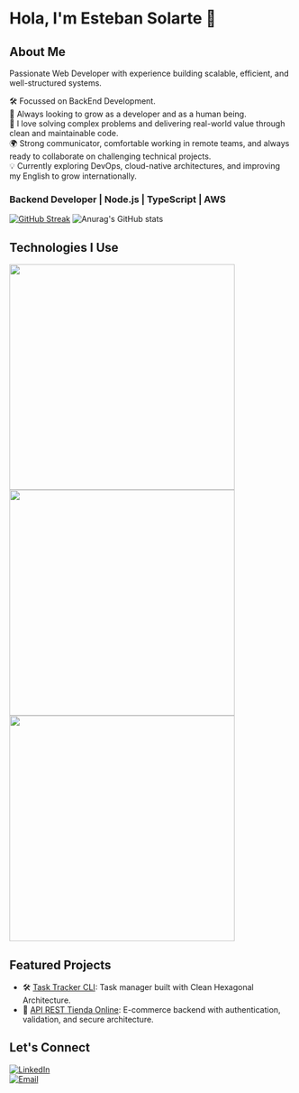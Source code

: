 # Hola, I'm Esteban Solarte 👋

## About Me

Passionate Web Developer with experience building scalable, efficient, and well-structured systems.

🛠️ Focussed on BackEnd Development.</br>
🚀 Always looking to grow as a developer and as a human being.</br>
🧠 I love solving complex problems and delivering real-world value through clean and maintainable code.</br>
 🌍 Strong communicator, comfortable working in remote teams, and always ready to collaborate on challenging technical projects.</br>
💡 Currently exploring DevOps, cloud-native architectures, and improving my English to grow internationally.</br>

### Backend Developer | Node.js | TypeScript | AWS

[![GitHub Streak](https://streak-stats.demolab.com?user=EstebanDev08&theme=dark&border_radius=7&hide_border=true&card_width=467)](#)
![Anurag's GitHub stats](https://github-readme-stats.vercel.app/api/top-langs/?username=estebandev08&hide=Jupyter%20Notebook&hide_border=true&layout=compact&theme=dark)

## Technologies I Use

<div align="left">
  <div>
    <img src="https://skillicons.dev/icons?i=nodejs,js,ts,express,nestjs,postgres,mysql,prisma,docker" height="400" />
  </div>
  <div>
    <img src="https://skillicons.dev/icons?i=html,css,react,tailwind,vite" height="400" />
  </div>
  <div>
    <img src="https://skillicons.dev/icons?i=git,github,githubactions,aws,vscode,linux" height="400" />
  </div>
</div>

## Featured Projects

- 🛠️ [Task Tracker CLI](https://github.com/EstebanDev08/task-tracker-cli): Task manager built with Clean Hexagonal Architecture.
- 🛒 [API REST Tienda Online](https://github.com/EstebanDev08/api-rest-node-postgre): E-commerce backend with authentication, validation, and secure architecture.

## Let's Connect

[![LinkedIn](https://img.shields.io/badge/LinkedIn-Esteban%20Solarte-0A66C2?style=for-the-badge&logo=linkedin&logoColor=white)](https://www.linkedin.com/in/estebandev/)  
[![Email](https://img.shields.io/badge/estebansolarte86@gmail.com-email-D14836?style=for-the-badge&logo=gmail&logoColor=white)](mailto:estebansolarte86@gmail.com)

